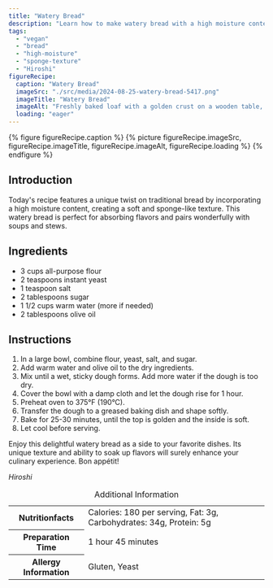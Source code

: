 ```yaml
---
title: "Watery Bread"
description: "Learn how to make watery bread with a high moisture content, perfect for soaking up flavors. Ideal as a side dish for soups and stews."
tags:
  - "vegan"
  - "bread"
  - "high-moisture"
  - "sponge-texture"
  - "Hiroshi"
figureRecipe: 
  caption: "Watery Bread"
  imageSrc: "./src/media/2024-08-25-watery-bread-5417.png"
  imageTitle: "Watery Bread"
  imageAlt: "Freshly baked loaf with a golden crust on a wooden table, accompanied by olive oil and a white napkin, in natural light."
  loading: "eager"
---
```


{% figure figureRecipe.caption %}
{% picture figureRecipe.imageSrc, figureRecipe.imageTitle, figureRecipe.imageAlt, figureRecipe.loading %}
{% endfigure %}

## Introduction

Today's recipe features a unique twist on traditional bread by incorporating a high moisture content, creating a soft and sponge-like texture. This watery bread is perfect for absorbing flavors and pairs wonderfully with soups and stews.

## Ingredients

- 3 cups all-purpose flour
- 2 teaspoons instant yeast
- 1 teaspoon salt
- 2 tablespoons sugar
- 1 1/2 cups warm water (more if needed)
- 2 tablespoons olive oil

## Instructions

1. In a large bowl, combine flour, yeast, salt, and sugar.
2. Add warm water and olive oil to the dry ingredients.
3. Mix until a wet, sticky dough forms. Add more water if the dough is too dry.
4. Cover the bowl with a damp cloth and let the dough rise for 1 hour.
5. Preheat oven to 375°F (190°C).
6. Transfer the dough to a greased baking dish and shape softly.
7. Bake for 25-30 minutes, until the top is golden and the inside is soft.
8. Let cool before serving.

Enjoy this delightful watery bread as a side to your favorite dishes. Its unique texture and ability to soak up flavors will surely enhance your culinary experience. Bon appétit!

*Hiroshi*

<table><caption class='sr-only'>Additional Information</caption><tr><th>Nutritionfacts</th><td>Calories: 180 per serving, Fat: 3g, Carbohydrates: 34g, Protein: 5g&nbsp;</td></tr><tr><th>Preparation Time</th><td>1 hour 45 minutes&nbsp;</td></tr><tr><th>Allergy Information</th><td>Gluten, Yeast&nbsp;</td></tr></table>

